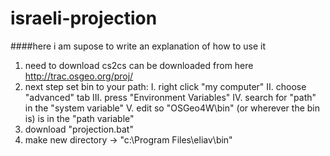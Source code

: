 israeli-projection
==================
####here i am supose to write an explanation of how to use it
1. need to download cs2cs can be downloaded from here http://trac.osgeo.org/proj/
2. next step set bin to your path:
    I. right click "my computer"
    II. choose "advanced" tab
    III. press "Environment Variables"
    IV. search for "path" in the "system variable"
    V. edit so "OSGeo4W\bin" (or wherever the bin is) is in the "path variable"
3. download "projection.bat"
4. make new directory -> "c:\Program Files\eliav\bin"
